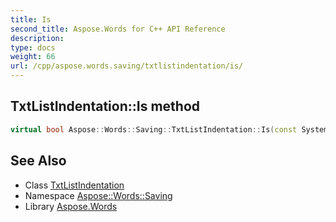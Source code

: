 ```yaml
---
title: Is
second_title: Aspose.Words for C++ API Reference
description: 
type: docs
weight: 66
url: /cpp/aspose.words.saving/txtlistindentation/is/
---
```

## TxtListIndentation::Is method




```cpp
virtual bool Aspose::Words::Saving::TxtListIndentation::Is(const System::TypeInfo &target) const override
```

## See Also

* Class [TxtListIndentation](../)
* Namespace [Aspose::Words::Saving](../../)
* Library [Aspose.Words](../../../)
